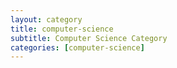 ```yaml
---
layout: category
title: computer-science
subtitle: Computer Science Category
categories: [computer-science]
---
```

